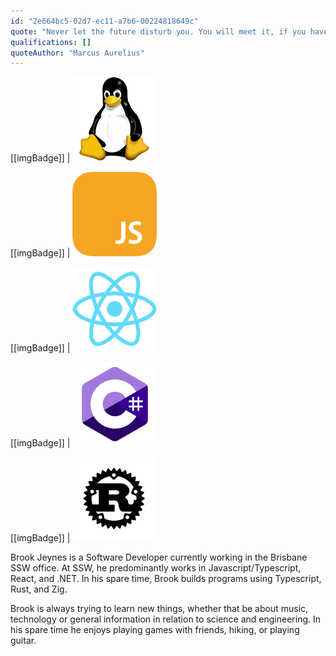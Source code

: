 ```yaml
---
id: "2e664bc5-02d7-ec11-a7b6-00224818649c"
quote: "Never let the future disturb you. You will meet it, if you have to, with the same weapons of reason which today arm you against the present."
qualifications: []
quoteAuthor: "Marcus Aurelius"
---
```


[[imgBadge]]
| ![Linux](../badges/Developer-linux.png)

[[imgBadge]]
| ![JS](../badges/Developer-js.png)

[[imgBadge]]
| ![React](../badges/Developer-react.png)

[[imgBadge]]
| ![C#](../badges/Developer-c-sharp.png)

[[imgBadge]]
| ![Rust](../badges/Developer-rust.png)

Brook Jeynes is a Software Developer currently working in the Brisbane SSW office. 
At SSW, he predominantly works in Javascript/Typescript, React, and .NET. In his spare time, Brook builds programs using Typescript, Rust, and Zig.

Brook is always trying to learn new things, whether that be about music, technology or general information in relation to science and engineering. In his spare time he enjoys playing games with friends, hiking, or playing guitar.
